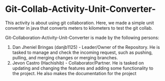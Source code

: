 # Git-Collab-Activity-Unit-Converter-
This activity is about using git collaboration. Here, we made a simple unit converter in java that converts meters to kilometers to test the git collab.

Git-Collaboration-Activity-Unit-Converter is made by the following persons:

1. Dan Jheniel Bringas (danjb1125) - Leader/Owner of the Repository. He is tasked to manage and check the incoming request, such as pushing, pulling, and merging changes or merging branches.
2. Jevon Castro (Hachishib) - Collaborator/Partner. He is tasked on updating and changing the features and adding some functionality to the project. He also makes the documentation for the project

